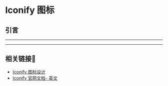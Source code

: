# Iconify 图标

## 引言

---

---

## 相关链接🔗

- [Iconify 图标设计](https://icon-sets.iconify.design)
- [Iconify 官网文档- 英文](https://iconify.design/docs/)
